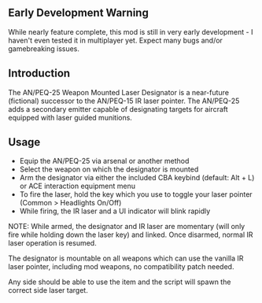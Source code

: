 ## Early Development Warning
While nearly feature complete, this mod is still in very early development - I haven't even tested it in multiplayer yet. Expect many bugs and/or gamebreaking issues.

## Introduction
The AN/PEQ-25 Weapon Mounted Laser Designator is a near-future (fictional) successor to the AN/PEQ-15 IR laser pointer. The AN/PEQ-25 adds a secondary emitter capable of designating targets for aircraft equipped with laser guided munitions.

## Usage
- Equip the AN/PEQ-25 via arsenal or another method
- Select the weapon on which the designator is mounted
- Arm the designator via either the included CBA keybind (default: Alt + L) or ACE interaction equipment menu
- To fire the laser, hold the key which you use to toggle your laser pointer (Common > Headlights On/Off)
- While firing, the IR laser and a UI indicator will blink rapidly

NOTE: While armed, the designator and IR laser are momentary (will only fire while holding down the laser key) and linked. Once disarmed, normal IR laser operation is resumed.

The designator is mountable on all weapons which can use the vanilla IR laser pointer, including mod weapons, no compatibility patch needed.

Any side should be able to use the item and the script will spawn the correct side laser target.
